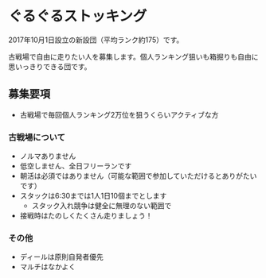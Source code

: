 # ぐるぐるストッキング

2017年10月1日設立の新設団（平均ランク約175）です。

古戦場で自由に走りたい人を募集します。個人ランキング狙いも箱掘りも自由に思いっきりできる団です。

## 募集要項

* 古戦場で毎回個人ランキング2万位を狙うくらいアクティブな方

### 古戦場について

* ノルマありません
* 低空しません、全日フリーランです
* 朝活は必須ではありません（可能な範囲で参加していただけるとありがたいです）
* スタックは6:30までは1人1日10個までとします
  * スタック入れ競争は健全に無理のない範囲で
* 接戦時はたのしくたくさん走りましょう！

### その他

* ディールは原則自発者優先
* マルチはなかよく

